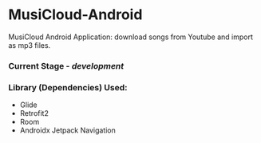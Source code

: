 # MusiCloud-Android

MusiCloud Android Application: download songs from Youtube and import as mp3 files.

### Current Stage - *development*

### Library (Dependencies) Used:
* Glide
* Retrofit2
* Room
* Androidx Jetpack Navigation

